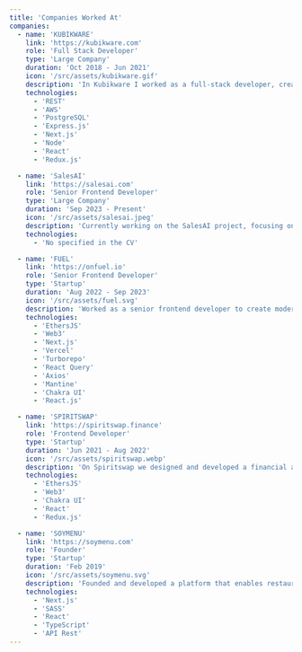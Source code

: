 ```yaml
---
title: 'Companies Worked At'
companies:
  - name: 'KUBIKWARE'
    link: 'https://kubikware.com'
    role: 'Full Stack Developer'
    type: 'Large Company'
    duration: 'Oct 2018 - Jun 2021'
    icon: '/src/assets/kubikware.gif'
    description: 'In Kubikware I worked as a full-stack developer, creating efficient and user-friendly web applications using React, Next.js, and Node.js.'
    technologies:
      - 'REST'
      - 'AWS'
      - 'PostgreSQL'
      - 'Express.js'
      - 'Next.js'
      - 'Node'
      - 'React'
      - 'Redux.js'

  - name: 'SalesAI'
    link: 'https://salesai.com'
    role: 'Senior Frontend Developer'
    type: 'Large Company'
    duration: 'Sep 2023 - Present'
    icon: '/src/assets/salesai.jpeg'
    description: 'Currently working on the SalesAI project, focusing on building scalable and efficient frontend solutions for AI-driven sales applications.'
    technologies:
      - 'No specified in the CV'

  - name: 'FUEL'
    link: 'https://onfuel.io'
    role: 'Senior Frontend Developer'
    type: 'Startup'
    duration: 'Aug 2022 - Sep 2023'
    icon: '/src/assets/fuel.svg'
    description: 'Worked as a senior frontend developer to create modern solutions for both creators and users in a Web3-focused environment.'
    technologies:
      - 'EthersJS'
      - 'Web3'
      - 'Next.js'
      - 'Vercel'
      - 'Turborepo'
      - 'React Query'
      - 'Axios'
      - 'Mantine'
      - 'Chakra UI'
      - 'React.js'

  - name: 'SPIRITSWAP'
    link: 'https://spiritswap.finance'
    role: 'Frontend Developer'
    type: 'Startup'
    duration: 'Jun 2021 - Aug 2022'
    icon: '/src/assets/spiritswap.webp'
    description: 'On Spiritswap we designed and developed a financial application from scratch, with a focus on performance and user satisfaction in the DeFi space.'
    technologies:
      - 'EthersJS'
      - 'Web3'
      - 'Chakra UI'
      - 'React'
      - 'Redux.js'

  - name: 'SOYMENU'
    link: 'https://soymenu.com'
    role: 'Founder'
    type: 'Startup'
    duration: 'Feb 2019'
    icon: '/src/assets/soymenu.svg'
    description: 'Founded and developed a platform that enables restaurants to create QR menus for their clients, allowing them to manage their menu in real-time.'
    technologies:
      - 'Next.js'
      - 'SASS'
      - 'React'
      - 'TypeScript'
      - 'API Rest'
---
```

